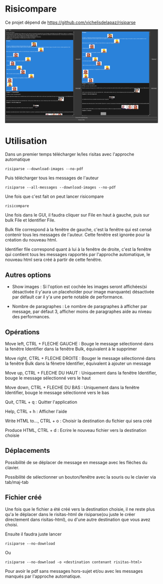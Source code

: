 # Risicompare

Ce projet dépend de <https://github.com/vichelisdelapaz/risiparse>

![](./proof.png)

# Utilisation

Dans un premier temps télécharger le/les risitas avec l\'approche
automatique

``` example
risiparse --download-images --no-pdf
```

Puis télécharger tous les messages de l\'auteur

``` example
risiparse --all-messages --download-images --no-pdf
```

Une fois que c\'est fait on peut lancer risicompare

``` example
risicompare
```

Une fois dans le GUI, il faudra cliquer sur File en haut à gauche, puis
sur bulk File et Identifier File.

Bulk file correspond à la fenêtre de gauche, c\'est la fenêtre qui est
censé contenir tous les messages de l\'auteur. Cette fenêtre est ignorée
pour la création du nouveau html.

Identifier file correspond quant à lui à la fenêtre de droite, c\'est la
fenêtre qui contient tous les messages rapportés par l\'approche
automatique, le nouveau html sera créé à partir de cette fenêtre.

## Autres options

-   Show images : Si l\'option est cochée les images seront affichées(si
    désactivée il y\'aura un placeholder pour image manquante)
    désactivée par défault car il y\'a une perte notable de performance.

-   Nombre de paragraphes : Le nombre de paragraphes à afficher par
    message, par défaut 3, afficher moins de paragraphes aide au niveau
    des performances.

## Opérations

Move left, CTRL + FLECHE GAUCHE : Bouge le message sélectionné dans la
fenêtre Identifier dans la fenêtre Bulk, équivalent à le supprimer

Move right, CTRL + FLECHE DROITE : Bouger le message sélectionné dans la
fenêtre Bulk dans la fênetre Identifier, équivalent à ajouter un message

Move up, CTRL + FLECHE DU HAUT : Uniquement dans la fenêtre Identifier,
bouge le message sélectionné vers le haut

Move down, CTRL + FLECHE DU BAS : Uniquement dans la fenêtre Identifier,
bouge le message sélectionné vers le bas

Quit, CTRL + q : Quitter l\'application

Help, CTRL + h : Afficher l\'aide

Write HTML to..., CTRL + o : Choisir la destination du fichier qui sera
créé

Produce HTML, CTRL + d : Ecrire le nouveau fichier vers la destination
choisie

## Déplacements

Possibilité de se déplacer de message en message avec les flèches du
clavier.

Possibilité de sélectionner un bouton/fenêtre avec la souris ou le
clavier via tab/maj-tab

## Fichier créé

Une fois que le fichier a été créé vers la destination choisie, il ne
reste plus qu\'a le déplacer dans le risitas-html de risiparse(ou juste
le créer directement dans risitas-html), ou d\'une autre destination que
vous avez choisi.

Ensuite il faudra juste lancer

``` example
risiparse --no-download
```

Ou

``` example
risiparse --no-download -o <destination contenant risitas-html>
```

Pour avoir le pdf sans messages hors-sujet et/ou avec les messages
manqués par l\'approche automatique.
